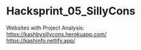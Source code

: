 # Hacksprint_05_SillyCons
Websites with Project Analysis:
<br>
https://kashbysillycons.herokuapp.com/
<br>
https://kashinfo.netlify.app/
